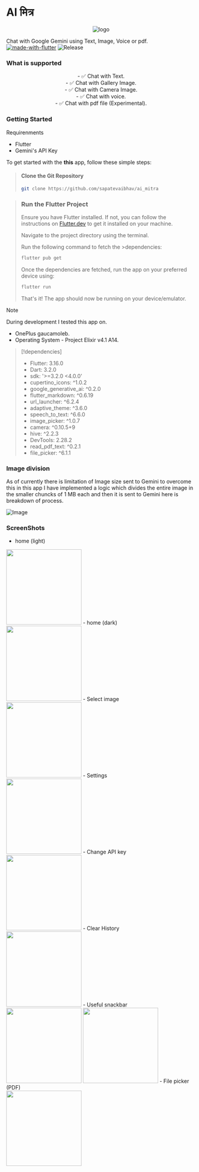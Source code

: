 # AI मित्र
<center>

![logo](android/app/src/main/res/mipmap-xxxhdpi/ic_launcher.png)
</center>

Chat with Google Gemini using Text, Image, Voice or pdf. <br>
[![made-with-flutter](https://img.shields.io/badge/Made%20with-Flutter-1f425f.svg)](https://flutter.dev/) ![Release](https://img.shields.io/github/v/release/sapatevaibhav/ai_mitra)  <br>

### What is supported
<center>
- ✅ Chat with Text. <br>
- ✅ Chat with Gallery Image.<br>
- ✅ Chat with Camera Image.<br>
- ✅ Chat with voice.<br>
- ✅ Chat with pdf file (Experimental).
</center>

### Getting Started

Requirenments
 - Flutter 
 - Gemini's API Key


To get started with the **this** app, follow these simple steps:

> #### Clone the Git Repository
>
> ```bash
> git clone https://github.com/sapatevaibhav/ai_mitra
> ```

> ### Run the Flutter Project
>
>Ensure you have Flutter installed. If not, you can follow the instructions on [Flutter.dev](https://flutter.dev/) to get it installed on your machine.
>
>Navigate to the project directory using the terminal.
>
>Run the following command to fetch the >dependencies:
>```bash 
>flutter pub get
>```
>Once the dependencies are fetched, run the app on your preferred device using:
>```bash
>flutter run
>```
>That's it! The app should now be running on your device/emulator.


> [!Note] 
> During development I tested this app on.
> * OnePlus gaucamoleb.
> * Operating System - Project Elixir v4.1 A14.


> [!dependencies]
>- Flutter: 3.16.0
>- Dart: 3.2.0
>- sdk: '>=3.2.0 <4.0.0'
>- cupertino_icons: ^1.0.2
>- google_generative_ai: ^0.2.0
>- flutter_markdown: ^0.6.19
>- url_launcher: ^6.2.4
>- adaptive_theme: ^3.6.0
>- speech_to_text: ^6.6.0
>- image_picker: ^1.0.7
>- camera: ^0.10.5+9
>- hive: ^2.2.3
>- DevTools: 2.28.2
>- read_pdf_text: ^0.2.1
>- file_picker: ^6.1.1

### Image division

As of currently there is limitation of Image size sent to Gemini to overcome this in this app I have implemented a logic which divides the entire image in the smaller chuncks of 1 MB each and then it is sent to Gemini here is breakdown of process.

![Image](Screenshots/draw.svg)

### ScreenShots
- home (light)<br>
<img src="Screenshots/01.png" width=200>
- home (dark)<br>
<img src="Screenshots/02.png" width=200>
- Select image<br>
<img src="Screenshots/03.png" width=200>
- Settings<br>
<img src="Screenshots/04.png" width=200>
- Change API key<br>
<img src="Screenshots/05.png" width=200>
- Clear History<br>
<img src="Screenshots/06.png" width=200>
- Useful snackbar<br>
<img src="Screenshots/07.png" width=200>
<img src="Screenshots/08.png" width=200>
- File picker (PDF)<br>
<img src="Screenshots/09.png" width=200>